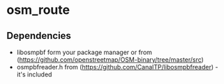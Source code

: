 # osm_route

## Dependencies
 - libosmpbf form your package manager or from (https://github.com/openstreetmap/OSM-binary/tree/master/src)
 - osmpbfreader.h from (https://github.com/CanalTP/libosmpbfreader) - it's included
